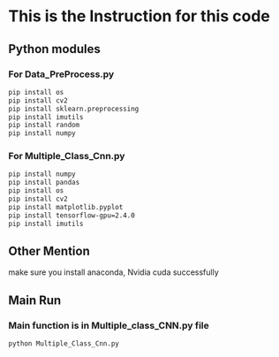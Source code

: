 # **This is the Instruction for this code**

## **Python modules**
### For Data_PreProcess.py
```Bash
pip install os
pip install cv2
pip install sklearn.preprocessing
pip install imutils
pip install random
pip install numpy
```
### For Multiple_Class_Cnn.py
```Bash
pip install numpy
pip install pandas
pip install os
pip install cv2
pip install matplotlib.pyplot
pip install tensorflow-gpu=2.4.0
pip install imutils
```

## **Other Mention**
make sure you install anaconda, Nvidia cuda successfully

## **Main Run**
### Main function is in Multiple_class_CNN.py file
```Bash
python Multiple_Class_Cnn.py
```